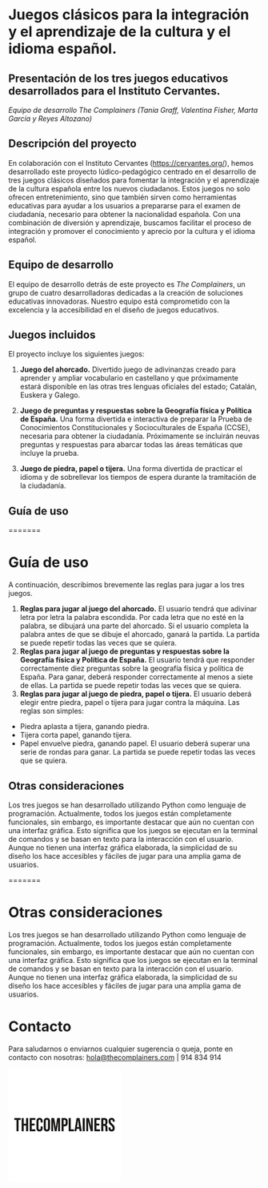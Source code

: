 # Juegos clásicos para la integración y el aprendizaje de la cultura y el idioma español.
## Presentación de los tres juegos educativos desarrollados para el Instituto Cervantes. 

*Equipo de desarrollo The Complainers (Tania Graff, Valentina Fisher, Marta García y Reyes Altozano)*


## Descripción del proyecto
En colaboración con el Instituto Cervantes (https://cervantes.org/), hemos desarrollado este proyecto lúdico-pedagógico centrado en el desarrollo de tres juegos clásicos diseñados para fomentar la integración y el aprendizaje de la cultura española entre los nuevos ciudadanos. Estos juegos no solo ofrecen entretenimiento, sino que también sirven como herramientas educativas para ayudar a los usuarios a prepararse para el examen de ciudadanía, necesario para obtener la nacionalidad española. Con una combinación de diversión y aprendizaje, buscamos facilitar el proceso de integración y promover el conocimiento y aprecio por la cultura y el idioma español.

## Equipo de desarrollo
El equipo de desarrollo detrás de este proyecto es *The Complainers*, un grupo de cuatro desarrolladoras dedicadas a la creación de soluciones educativas innovadoras. Nuestro equipo está comprometido con la excelencia y la accesibilidad en el diseño de juegos educativos.

## Juegos incluidos
El proyecto incluye los siguientes juegos:
1. **Juego del ahorcado.** Divertido juego de adivinanzas creado para aprender y ampliar vocabulario en castellano y que próximamente estará disponible en las otras tres lenguas oficiales del estado; Catalán, Euskera y Galego.

2. **Juego de preguntas y respuestas sobre la Geografía física y Política de España.** Una forma divertida e interactiva de preparar la Prueba de Conocimientos Constitucionales y Socioculturales de España (CCSE), necesaria para obtener la ciudadanía. Próximamente se incluirán neuvas preguntas y respuestas para abarcar todas las áreas temáticas que incluye la prueba.

3. **Juego de piedra, papel o tijera.** Una forma divertida de practicar el idioma y de sobrellevar los tiempos de espera durante la tramitación de la ciudadanía.


## Guía de uso
=======
# Guía de uso
A continuación, describimos brevemente las reglas para jugar a los tres juegos.

1. **Reglas para jugar al juego del ahorcado.** El usuario tendrá que adivinar letra por letra la palabra escondida. Por cada letra que no esté en la palabra, se dibujará una parte del ahorcado. Si el usuario completa la palabra antes de que se dibuje el ahorcado, ganará la partida. La partida se puede repetir todas las veces que se quiera.
2. **Reglas para jugar al juego de preguntas y respuestas sobre la Geografía física y Política de España.** El usuario tendrá que responder correctamente diez preguntas sobre la geografía física y política de España. Para ganar, deberá responder correctamente al menos a siete de ellas. La partida se puede repetir todas las veces que se quiera.
3. **Reglas para jugar al juego de piedra, papel o tijera.** El usuario deberá elegir entre piedra, papel o tijera para jugar contra la máquina. Las reglas son simples:
- Piedra aplasta a tijera, ganando piedra.
- Tijera corta papel, ganando tijera.
- Papel envuelve piedra, ganando papel.
El usuario deberá superar una serie de rondas para ganar. La partida se puede repetir todas las veces que se quiera.

## Otras consideraciones
Los tres juegos se han desarrollado utilizando Python como lenguaje de programación. Actualmente, todos los juegos están completamente funcionales, sin embargo, es importante destacar que aún no cuentan con una interfaz gráfica. Esto significa que los juegos se ejecutan en la terminal de comandos y se basan en texto para la interacción con el usuario. Aunque no tienen una interfaz gráfica elaborada, la simplicidad de su diseño los hace accesibles y fáciles de jugar para una amplia gama de usuarios.

=======
# Otras consideraciones
Los tres juegos se han desarrollado utilizando Python como lenguaje de programación. Actualmente, todos los juegos están completamente funcionales, sin embargo, es importante destacar que aún no cuentan con una interfaz gráfica. Esto significa que los juegos se ejecutan en la terminal de comandos y se basan en texto para la interacción con el usuario. Aunque no tienen una interfaz gráfica elaborada, la simplicidad de su diseño los hace accesibles y fáciles de jugar para una amplia gama de usuarios.

# Contacto
Para saludarnos o enviarnos cualquier sugerencia o queja, 
ponte en contacto con nosotras: hola@thecomplainers.com | 914 834 914 

![Logotipo The Complainers](imagenes/images.png) 
